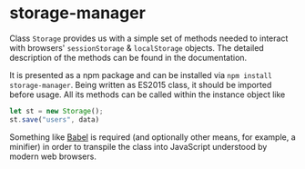 # storage-manager


Class `Storage` provides us with a simple set of methods needed to interact with browsers' `sessionStorage` & `localStorage` objects. The detailed description of the methods can be found in the documentation.

It is presented as a npm package and can be installed via `npm install storage-manager`. Being written as ES2015 class, it should be imported before usage. All its methods can be called within the instance object like
```js
let st = new Storage();
st.save("users", data)
```

Something like [Babel](https://babeljs.io/) is required (and optionally other means, for example, a minifier) in order to transpile the class into JavaScript understood by modern web browsers.
